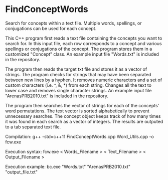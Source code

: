 # FindConceptWords
Search for concepts within a text file. Multiple words, spellings, or conjugations can be used for each concept.

This C++ program first reads a text file containing the concepts you want to search for. In this input file, each row corresponds to a concept and various spellings or conjugations of the concept. The program stores them in a customized "Concept" class. An example input file "Words.txt" is included in the repository.

The program then reads the target txt file and stores it as a vector of strings. The program checks for strings that may have been separated between new lines by a hyphen. It removes numeric characters and a set of custom characters (i.e. ^, &, *) from each string. Changes all the text to lower case and removes single character strings. An example input file "ArenasPRB2010.txt" is included in the repository.

The program then searches the vector of strings for each of the concepts' word permutations. The text vector is sorted alphabetically to prevent unnecessary searches. The concept object keeps track of how many times it was found in each search as a vector of integers. The results are outputed to a tab separated text file.

Compilation: g++ -std=c++11 FindConceptWords.cpp Word_Utils.cpp -o fcw.exe

Execution syntax: fcw.exe < Words_Filename > < Text_Filename > < Output_Filename >

Execution example: bc.exe "Words.txt" "ArenasPRB2010.txt" "output_file.txt"
